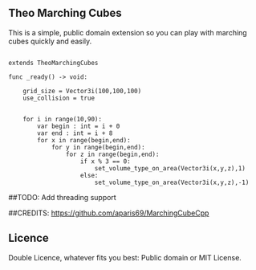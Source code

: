## Theo Marching Cubes

This is a simple, public domain extension so you can play with marching cubes quickly and easily.

```gdscript

extends TheoMarchingCubes

func _ready() -> void:
	
	grid_size = Vector3i(100,100,100)
	use_collision = true
	
	
	for i in range(10,90):
		var begin : int = i + 0
		var end : int = i + 8
		for x in range(begin,end):
			for y in range(begin,end):
				for z in range(begin,end):
					if x % 3 == 0:
						set_volume_type_on_area(Vector3i(x,y,z),1)
					else:
						set_volume_type_on_area(Vector3i(x,y,z),-1)

```

##TODO: 
Add threading support

##CREDITS:
https://github.com/aparis69/MarchingCubeCpp

## Licence
Double Licence, whatever fits you best: Public domain or MIT License.
